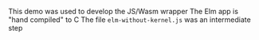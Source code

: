 This demo was used to develop the JS/Wasm wrapper
The Elm app is "hand compiled" to C
The file `elm-without-kernel.js` was an intermediate step

